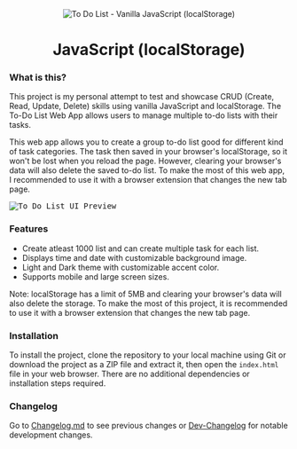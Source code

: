 <div align="center">
  <img src="https://i.imgur.com/rIPQRxz.png" alt="To Do List - Vanilla JavaScript (localStorage)">
  <h1>JavaScript (localStorage)</h1>
</div>

### What is this?

This project is my personal attempt to test and showcase CRUD (Create, Read, Update, Delete) skills using vanilla JavaScript and localStorage. The To-Do List Web App allows users to manage multiple to-do lists with their tasks. 

This web app allows you to create a group to-do list good for different kind of task categories. The task then saved in your browser's localStorage, so it won't be lost when you reload the page. However, clearing your browser's data will also delete the saved to-do list. To make the most of this web app, I recommended to use it with a browser extension that changes the new tab page.

<kbd><img src="https://i.imgur.com/bfEnsLn.png" alt="To Do List UI Preview"></kbd>

### Features

- Create atleast 1000 list and can create multiple task for each list.
- Displays time and date with customizable background image.
- Light and Dark theme with customizable accent color.
- Supports mobile and large screen sizes.

Note: localStorage has a limit of 5MB and clearing your browser's data will also delete the storage. To make the most of this project, it is recommended to use it with a browser extension that changes the new tab page.

### Installation

To install the project, clone the repository to your local machine using Git or download the project as a ZIP file and extract it, then open the `index.html` file in your web browser. There are no additional dependencies or installation steps required.

### Changelog

Go to [Changelog.md](https://github.com/Deep30r) to see previous changes or [Dev-Changelog](https://github.com/Deep30r) for notable development changes.

